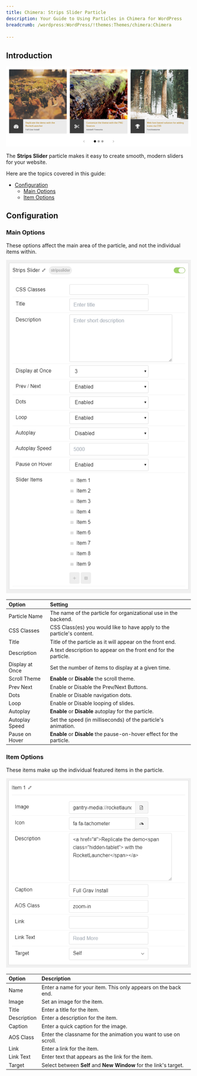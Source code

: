 ```yaml
---
title: Chimera: Strips Slider Particle
description: Your Guide to Using Particles in Chimera for WordPress
breadcrumb: /wordpress:WordPress/!themes:Themes/chimera:Chimera

---
```


## Introduction

![](assets/particle_stripsslider1.png)

The **Strips Slider** particle makes it easy to create smooth, modern sliders for your website.

Here are the topics covered in this guide:

* [Configuration](#configuration)
    - [Main Options](#main-options)
    - [Item Options](#item-options)

## Configuration

### Main Options 

These options affect the main area of the particle, and not the individual items within.

![](assets/particle_stripsslider2.png) 

| Option          | Setting                                                               |
| :-----          | :-----                                                                |
| Particle Name   | The name of the particle for organizational use in the backend.       |
| CSS Classes     | CSS Class(es) you would like to have apply to the particle's content. |
| Title           | Title of the particle as it will appear on the front end.             |
| Description     | A text description to appear on the front end for the particle.       |
| Display at Once | Set the number of items to display at a given time.                   |
| Scroll Theme    | **Enable** or **Disable** the scroll theme.                           |
| Prev Next       | Enable or Disable the Prev/Next Buttons.                              |
| Dots            | Enable or Disable navigation dots.                                    |
| Loop            | Enable or Disable looping of slides.                                  |
| Autoplay        | **Enable** or **Disable** autoplay for the particle.                  |
| Autoplay Speed  | Set the speed (in milliseconds) of the particle's animation.          |
| Pause on Hover  | **Enable** or **Disable** the pause-on-hover effect for the particle. |

### Item Options

These items make up the individual featured items in the particle.

![](assets/particle_stripsslider3.png)

| Option      | Description                                                       |
| :-----      | :-----                                                            |
| Name        | Enter a name for your item. This only appears on the back end.    |
| Image       | Set an image for the item.                                        |
| Title       | Enter a title for the item.                                       |
| Description | Enter a description for the item.                                 |
| Caption     | Enter a quick caption for the image.                              |
| AOS Class   | Enter the classname for the animation you want to use on scroll.  |
| Link        | Enter a link for the item.                                        |
| Link Text   | Enter text that appears as the link for the item.                 |
| Target      | Select between **Self** and **New Window** for the link's target. |
